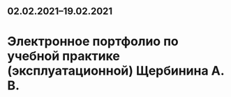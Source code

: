 ## 02.02.2021–19.02.2021
# Электронное портфолио по учебной практике (эксплуатационной) Щербинина А. В.

